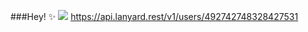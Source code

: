 ###Hey! ✨
<img src="https://i.imgur.com/ziIg4gt.png">
https://api.lanyard.rest/v1/users/492742748328427531
